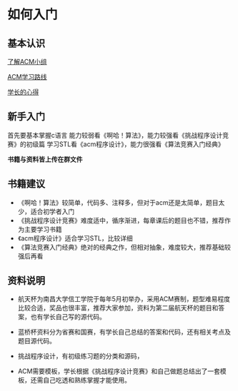 # 如何入门

## 基本认识

[了解ACM小组](about.md)

[ACM学习路线](learning-path.md)

[学长的心得](note.md)

## 新手入门

首先要基本掌握c语言
能力较弱看《啊哈！算法》，能力较强看《挑战程序设计竞赛》的初级篇
学习STL看《acm程序设计》，能力很强看《算法竞赛入门经典》

**书籍与资料皆上传在群文件**

## 书籍建议

* 《啊哈！算法》较简单，代码多、注释多，但对于acm还是太简单，题目太少，适合初学者入门
* 《挑战程序设计竞赛》难度适中，循序渐进，每章课后的题目也不错，推荐作为主要学习书籍
* 《acm程序设计》适合学习STL，比较详细
* 《算法竞赛入门经典》绝对的经典之作，但相对抽象，难度较大，推荐基础较强后再看

## 资料说明

* 航天杯为南昌大学信工学院于每年5月初举办，采用ACM赛制，题型难易程度比较合适，奖品也很丰富，推荐大家参加，资料为第二届航天杯的题目和答案，也有学长自己写的源代码。

* 蓝桥杯资料分为省赛和国赛，有学长自己总结的答案和代码，还有相关考点及题目源代码。

* 挑战程序设计，有初级练习题的分类和源码，

* ACM需要模板，学长根据《挑战程序设计竞赛》和自己做题总结出了一套模板，还需自己吃透和熟练掌握才能使用。
